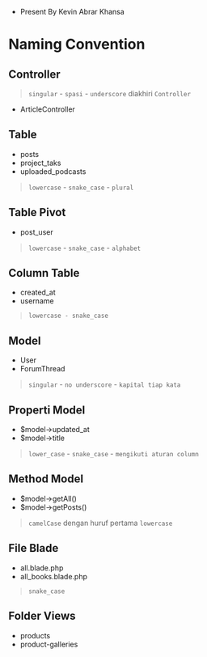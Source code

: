 - Present By Kevin Abrar Khansa

# Naming Convention

## Controller

> `singular` - `spasi` - `underscore` diakhiri `Controller`

- ArticleController

## Table

- posts
- project_taks
- uploaded_podcasts

> `lowercase` - `snake_case` - `plural`

## Table Pivot

- post_user

> `lowercase` - `snake_case` - `alphabet`

## Column Table

- created_at
- username

> `lowercase - snake_case`

## Model

- User
- ForumThread

> `singular` - `no underscore` - `kapital tiap kata`

## Properti Model

- $model->updated_at
- $model->title

> `lower_case` - `snake_case` - `mengikuti aturan column`

## Method Model

- $model->getAll()
- $model->getPosts()

> `camelCase` dengan huruf pertama `lowercase`

## File Blade

- all.blade.php
- all_books.blade.php

> `snake_case`

## Folder Views

- products
- product-galleries
